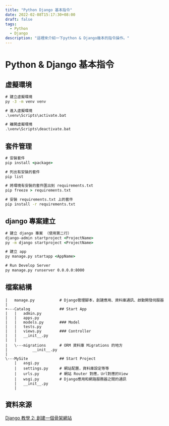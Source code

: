 ```yaml
---
title: "Python Django 基本指令"
date: 2022-02-08T15:17:30+08:00
draft: false
tags: 
  - Python
  - Django
description: "這裡來介紹一下python & Django幾本的指令操作。"
---
```


# Python & Django 基本指令

## 虛擬環境
``` cmd
# 建立虛擬環境
py -3 -m venv venv

# 進入虛擬環境
.\venv\Scripts\activate.bat

# 離開虛擬環境
.\venv\Scripts\deactivate.bat
```

## 套件管理
``` cmd
# 安裝套件
pip install <package>

# 列出有安裝的套件
pip list

# 將環境有安裝的套件匯出到 requirements.txt
pip freeze > requirements.txt

# 安裝 requirements.txt 上的套件
pip install -r requirements.txt
```

## django 專案建立
``` cmd
# 建立 django 專案 （使用第二行）
django-admin startproject <ProjectName>
py -m django startproject <ProjectName>

# 建立 app
py manage.py startapp <AppName>

# Run Develop Server
py manage.py runserver 0.0.0.0:8000
```

## 檔案結構
```
|   manage.py			# Django管理腳本，創建應用、資料庫通訊、啟動開發伺服器
|
+---Catalog				## Start App
|   |   admin.py
|   |   apps.py
|   |   models.py		### Model
|   |   tests.py
|   |   views.py		### Controller
|   |   __init__.py
|   |
|   \---migrations		# ORM 資料庫 Migrations 的地方
|           __init__.py
|
\---MySite				## Start Project
    |   asgi.py
    |   settings.py		# 網站配置，資料庫設定等等
    |   urls.py			# 網站 Router 對應，Url對應的View
    |   wsgi.py			# Django應用和網路服務器之間的通訊
    |   __init__.py
    |
```

## 資料來源
[Django 教學 2: 創建一個骨架網站](https://developer.mozilla.org/zh-TW/docs/Learn/Server-side/Django/skeleton_website)